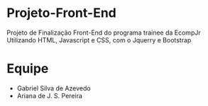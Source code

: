 # Projeto-Front-End
Projeto de Finalização Front-End do programa trainee da EcompJr
Utilizando HTML, Javascript e CSS, com o Jquerry e Bootstrap

# Equipe
- Gabriel Silva de Azevedo
- Ariana de J. S. Pereira